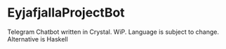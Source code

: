 # EyjafjallaProjectBot

Telegram Chatbot written in Crystal.
WiP. Language is subject to change.
Alternative is Haskell
